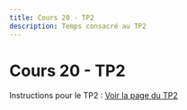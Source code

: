 ```yaml
---
title: Cours 20 - TP2
description: Temps consacré au TP2
---
```


# Cours 20 - TP2

Instructions pour le TP2 : [Voir la page du TP2](/tp/tp2)

